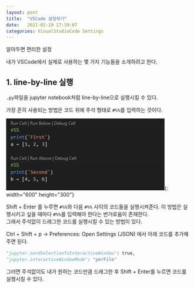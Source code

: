 ```yaml
---
layout: post
title:  "VSCode 설정하기"
date:   2021-02-19 17:39:07
categories: VisualStudioCode Settings
---
```

알아두면 편리한 설정

내가 VSCode에서 실제로 사용하는 몇 가지 기능들을 소개하려고 한다.

## 1. line-by-line 실행

`.py`파일을 jupyter notebook처럼 line-by-line으로 실행시킬 수 있다.

가장 흔히 사용되는 방법은 코드 위에 주석 형태로 `#%%`를 입력하는 것이다. 

![](https://github.com/mmminji/mmminji.github.io/blob/main/assets/post_pics/cell.PNG?raw=true){: width="600" height="300"}

Shift + Enter 를 누루면 `#%%`와 다음 `#%%` 사이의 코드들을 실행시켜준다. 이 방법은 실행시키고 싶을 때마다 `#%%`를 입력해야 한다는 번거로움이 존재한다.  
그래서 주석없이 드래그한 코드를 실행시킬 수 있는 방법이 있다.

Ctrl + Shift + p -> Preferences: Open Settings (JSON) 에서 아래 코드를 추가해주면 된다.

```python
"jupyter.sendSelectionToInteractiveWindow": true,
"jupyter.interactiveWindowMode": "perFile"
```

그러면 주석없이도 내가 원하는 코드만큼 드래그한 후 Shift + Enter를 누르면 코드를 실행시킬 수 있다.

